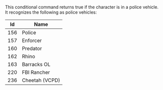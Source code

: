 This conditional command returns true if the character is in a police vehicle. It recognizes the following as police vehicles:

| Id  | Name           |
| --- | -------------- |
| 156 | Police         |
| 157 | Enforcer       |
| 160 | Predator       |
| 162 | Rhino          |
| 163 | Barracks OL    |
| 220 | FBI Rancher    |
| 236 | Cheetah (VCPD) |
